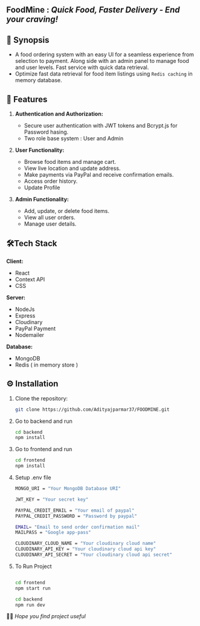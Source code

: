 ## FoodMine : *Quick Food, Faster Delivery - End your craving!*


## 📑 Synopsis 

- A food ordering system with an easy UI for a seamless experience from selection to payment. Along side with an admin panel to manage food and user levels. Fast service with quick data retrieval. 
- Optimize fast data retrieval for food item listings using `Redis caching` in memory database. 


## 📜 Features

1. **Authentication and Authorization:**
   - Secure user authentication with JWT tokens and Bcrypt.js for Password hasing.
   - Two role base system : User and Admin

2. **User Functionality:**
   - Browse food items and manage cart.
   - View live location and update address.
   - Make payments via PayPal and receive confirmation emails.
   - Access order history.
   - Update Profile

3. **Admin Functionality:**
   - Add, update, or delete food items.
   - View all user orders.
   - Manage user details.

## 🛠️Tech Stack

**Client:** 
* React
* Context API
* CSS

**Server:** 
* NodeJs
* Express
* Cloudinary
* PayPal Payment
* Nodemailer


**Database:**
* MongoDB
* Redis ( in memory store )


## ⚙️ Installation

1. Clone the repository:

   ```bash
   git clone https://github.com/Adityajparmar37/FOODMINE.git
   ```

2. Go to backend and run 
    ```bash
    cd backend
    npm install
    ```

3. Go to frontend and run
    ```bash
    cd frontend
    npm install
    ```

4. Setup .env file 
    ```bash
    MONGO_URI = "Your MongoDB Database URI"

    JWT_KEY = "Your secret key" 

    PAYPAL_CREDIT_EMAIL = "Your email of paypal"
    PAYPAL_CREDIT_PASSWORD = "Password by paypal"

    EMAIL= "Email to send order confirmation mail"
    MAILPASS = "Google app-pass" 

    CLOUDINARY_CLOUD_NAME = "Your cloudinary cloud name"
    CLOUDINARY_API_KEY = "Your cloudinary cloud api key"
    CLOUDINARY_API_SECRET = "Your cloudinary cloud api secret"
    ```

5. To Run Project
    ```bash

    cd frontend
    npm start run 

    cd backend
    npm run dev
    ```
 🤞🏻 *Hope you find project useful*
